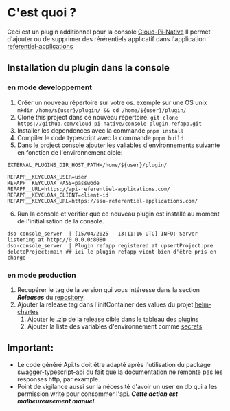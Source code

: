 # C'est quoi ?
Ceci est un plugin additionnel pour la console [Cloud-Pi-Native](https://github.com/cloud-pi-native/console)
Il permet d'ajouter ou de supprimer des rérérentiels applicatif dans l'application [referentiel-applications](https://github.com/dnum-mi/referentiel-applications)

## Installation du plugin dans la console
### en mode developpement
1. Créer un nouveau répertoire sur votre os. exemple sur une OS unix `mkdir /home/${user}/plugin/ && cd /home/${user}/plugin/`
2. Clone this project dans ce nouveau répertoire. `git clone https://github.com/cloud-pi-native/console-plugin-refapp.git`
3. Installer les dependences avec la commande `pnpm install`
4. Compiler le code typescript avec la commande `pnpm build`
5. Dans le project [console](https://github.com/cloud-pi-native/console) ajouter les valiables d'environnements suivante en fonction de l'environnement cible:
```shell
EXTERNAL_PLUGINS_DIR_HOST_PATH=/home/${user}/plugin/

REFAPP__KEYCLOAK_USER=user
REFAPP__KEYCLOAK_PASS=passwode
REFAPP__URL=https://api-referentiel-applications.com/
REFAPP__KEYCLOAK_CLIENT=client-id
REFAPP__KEYCLOAK_URL=https://sso-referentiel-applications.com/
```
6. Run la console et vérifier que ce nouveau plugin est installé au moment de l'initialisation de la console.
```shell
dso-console_server  | [15/04/2025 - 13:11:16 UTC] INFO: Server listening at http://0.0.0.0:8080
dso-console_server  | Plugin refapp registered at upsertProject:pre deleteProject:main ## ici le plugin refapp vient bien d'être pris en charge
```
### en mode production
1. Recupérer le tag de la version qui vous intéresse dans la section ***Releases*** du [repository](https://github.com/cloud-pi-native/console-plugin-refapp/releases).
2. Ajouter la release tag dans l'initContainer des values du projet  [helm-chartes](https://github.com/cloud-pi-native/helm-charts/blob/main/charts)
   1. Ajouter le .zip de la [release](https://github.com/cloud-pi-native/console-plugin-refapp/archive/refs/tags/v0.0.1.zip) cible dans le tableau des [plugins](https://github.com/cloud-pi-native/helm-charts/blob/main/charts/dso-console/values.yaml#L431)
   2. Ajouter la liste des variables d'environnement comme [secrets](https://github.com/cloud-pi-native/helm-charts/blob/main/charts/dso-console/values.yaml#L27)

## Important:
* Le code généré Api.ts doit être adapté après l'utilisation du package swagger-typescript-api du fait que la documentation ne remonte pas les responses http, par example.
* Point de vigilance aussi sur la nécessité d'avoir un user en db qui a les permission write pour consommer l'api. ***Cette action est malheureusement manuel.***
